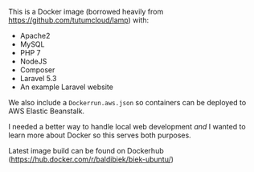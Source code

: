 This is a Docker image (borrowed heavily from https://github.com/tutumcloud/lamp) with:

* Apache2
* MySQL
* PHP 7
* NodeJS
* Composer
* Laravel 5.3
* An example Laravel website

We also include a `Dockerrun.aws.json` so containers can be deployed to AWS Elastic Beanstalk.

I needed a better way to handle local web development _and_ I wanted to learn more about Docker so this serves both purposes.

Latest image build can be found on Dockerhub (https://hub.docker.com/r/baldibiek/biek-ubuntu/) 
